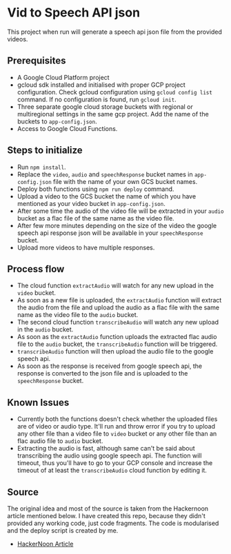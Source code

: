 # Vid to Speech API json

This project when run will generate a speech api json file from the provided videos.  

## Prerequisites
 - A Google Cloud Platform project
 - gcloud sdk installed and initialised with proper GCP project configuration. Check gcloud configuration using `gcloud config list` command. If no configuration is found, run `gcloud init`.
 - Three separate google cloud storage buckets with regional or multiregional settings in the same gcp project. Add the name of the buckets to `app-config.json`.
 - Access to Google Cloud Functions.

## Steps to initialize
 - Run `npm install`.
 - Replace the `video`, `audio` and `speechResponse` bucket names in `app-config.json` file with the name of your own GCS bucket names.
 - Deploy both functions using `npm run deploy` command.
 - Upload a video to the GCS bucket the name of which you have mentioned as your video bucket in `app-config.json`.
 - After some time the audio of the video file will be extracted in your `audio` bucket as a flac file of the same name as the video file.
 - After few more minutes depending on the size of the video the google speech api response json will be available in your `speechResponse` bucket.
 - Upload more videos to have multiple responses.

 ## Process flow
 - The cloud function `extractAudio` will watch for any new upload in the `video` bucket.
 - As soon as a new file is uploaded, the `extractAudio` function will extract the audio from the file and upload the audio as a flac file with the same name as the video file to the `audio` bucket.
 - The second cloud function `transcribeAudio` will watch any new upload in the `audio` bucket.
 - As soon as the `extractAudio` function uploads the extracted flac audio file to the `audio` bucket, the `transcribeAudio` function will be triggered.
 - `transcribeAudio` function will then upload the audio file to the google speech api.
 -  As soon as the response is received from google speech api, the response is converted to the json file and is uploaded to the `speechResponse` bucket.

 ## Known Issues
  - Currently both the functions doesn't check whether the uploaded files are of video or audio type. It'll run and throw error if you try to upload any other file than a video file to `video` bucket or any other file than an flac audio file to `audio` bucket.
  - Extracting the audio is fast, although same can't be said about transcribing the audio using google speech api. The function will timeout, thus you'll have to go to your GCP console and increase the timeout of at least the `transcribeAudio` cloud function by editing it.

  ## Source
  The original idea and most of the source is taken from the Hackernoon article mentioned below. I have created this repo, because they didn't provided any working code, just code fragments. The code is modularised and the deploy script is created by me.
   - [HackerNoon Article](https://hackernoon.com/making-audio-searchable-with-cloud-speech-36ce63b6b4d3)
